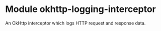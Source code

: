 # Module okhttp-logging-interceptor

An OkHttp interceptor which logs HTTP request and response data.

